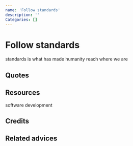 ```yaml
---
name: 'Follow standards'
description: ''
Categories: []
---
```

# Follow standards
standards is what has made humanity reach where we are
## Quotes

## Resources
software development

## Credits

## Related advices


